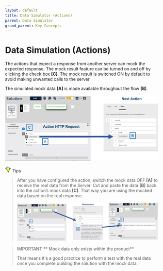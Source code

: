 ```yaml
---
layout: default
title: Data Simulator (Actions)
parent: Data Simulator
grand_parent: Key Concepts
---
```

# Data Simulation (Actions)
The actions that expect a response from another server can mock the expected response. The mock result feature can be turned on and off by clicking the check box **[C]**. The mock result is switched ON by default to avoid making unwanted calls to the server

The simulated mock data **[A]** is made available throughout the flow **[B]**.   

![Data Simulation Action](/assets/images/data-simulation-action.png)

<img src="/assets/images/tip-icon.png" alt="!" width="20"/>  Tips

> After you have configured the action, switch the mock data OFF **[A]** to receive the real data from the Server.  Cut and paste the data **[B]** back into the action’s mock data **[C]**. That way you are using the mocked data based on the real response.
>
> ![Data Simulation Action](/assets/images/data-simulation-action-flow.png)

> IMPORTANT ** Mock data only exists within the product**
>
> That means it's a good practice to perform a test with the real data once you complete building the solution with the mock data.
